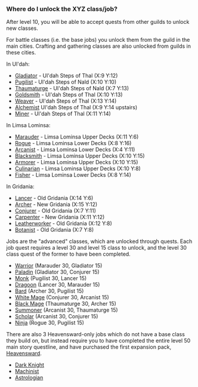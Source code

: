 ### Where do I unlock the XYZ class/job?

After level 10, you will be able to accept quests from other guilds to unlock new classes.

For battle classes (i.e. the base jobs) you unlock them from the guild in the main cities. Crafting and gathering classes are also unlocked from guilds in these cities.

In Ul'dah:
- [Gladiator](http://ffxiv.gamerescape.com/wiki/Gladiator) - Ul'dah Steps of Thal (X:9 Y:12)
- [Pugilist](http://ffxiv.gamerescape.com/wiki/Pugilist) - Ul'dah Steps of Nald (X:10 Y:10)
- [Thaumaturge](http://ffxiv.gamerescape.com/wiki/Thaumaturge) - Ul'dah Steps of Nald (X:7 Y:13)
- [Goldsmith](http://ffxiv.gamerescape.com/wiki/Goldsmith) - Ul'dah Steps of Thal (X:10 Y:13)
- [Weaver](http://ffxiv.gamerescape.com/wiki/Weaver) - Ul'dah Steps of Thal (X:13 Y:14)
- [Alchemist](http://ffxiv.gamerescape.com/wiki/Alchemist) Ul'dah Steps of Thal (X:9 Y:14 upstairs)
- [Miner](http://ffxiv.gamerescape.com/wiki/Miner) - Ul'dah Steps of Thal (X:11 Y:14)

In Limsa Lominsa:
- [Marauder](http://ffxiv.gamerescape.com/wiki/Marauder) - Limsa Lominsa Upper Decks (X:11 Y:6)
- [Rogue](http://ffxiv.gamerescape.com/wiki/Rogue) - Limsa Lominsa Lower Decks (X:8 Y:16)
- [Arcanist](http://ffxiv.gamerescape.com/wiki/Arcanist) - Limsa Lominsa Lower Decks (X:4 Y:11)
- [Blacksmith](http://ffxiv.gamerescape.com/wiki/Blacksmith) - Limsa Lominsa Upper Decks (X:10 Y:15)
- [Armorer](http://ffxiv.gamerescape.com/wiki/Armorer) - Limsa Lominsa Upper Decks (X:10 Y:15)
- [Culinarian](http://ffxiv.gamerescape.com/wiki/Culinarian) - Limsa Lominsa Upper Decks (X:10 Y:8)
- [Fisher](http://ffxiv.gamerescape.com/wiki/Fisher) - Limsa Lominsa Lower Decks (X:8 Y:14)

In Gridania:
- [Lancer](http://ffxiv.gamerescape.com/wiki/Lancer) - Old Gridania (X:14 Y:6)
- [Archer](http://ffxiv.gamerescape.com/wiki/Archer) - New Gridania (X:15 Y:12)
- [Conjurer](http://ffxiv.gamerescape.com/wiki/Conjurer) - Old Gridania (X:7 Y:11)
- [Carpenter](http://ffxiv.gamerescape.com/wiki/Carpenter) - New Gridania (X:11 Y:12)
- [Leatherworker](http://ffxiv.gamerescape.com/wiki/Leatherworker) - Old Gridania (X:12 Y:8)
- [Botanist](http://ffxiv.gamerescape.com/wiki/Botanist) - Old Gridania (X:7 Y:8)

Jobs are the "advanced" classes, which are unlocked through quests. Each job quest requires a level 30 and level 15 class to unlock, and the level 30 class quest of the former to have been completed.
- [Warrior](http://ffxiv.gamerescape.com/wiki/Warrior) (Marauder 30, Gladiator 15)
- [Paladin](http://ffxiv.gamerescape.com/wiki/Paladin) (Gladiator 30, Conjurer 15)
- [Monk](http://ffxiv.gamerescape.com/wiki/Monk) (Pugilist 30, Lancer 15)
- [Dragoon](http://ffxiv.gamerescape.com/wiki/Dragoon) (Lancer 30, Marauder 15)
- [Bard](http://ffxiv.gamerescape.com/wiki/Bard) (Archer 30, Pugilist 15)
- [White Mage](http://ffxiv.gamerescape.com/wiki/White_Mage) (Conjurer 30, Arcanist 15)
- [Black Mage](http://ffxiv.gamerescape.com/wiki/Black_Mage) (Thaumaturge 30, Archer 15)
- [Summoner](http://ffxiv.gamerescape.com/wiki/Summoner) (Arcanist 30, Thaumaturge 15)
- [Scholar](http://ffxiv.gamerescape.com/wiki/Scholar) (Arcanist 30, Conjurer 15)
- [Ninja](http://ffxiv.gamerescape.com/wiki/Ninja) (Rogue 30, Pugilist 15)

There are also 3 Heavensward-only jobs which do not have a base class they build on, but instead require you to have completed the entire level 50 main story questline, and have purchased the first expansion pack, [Heavensward](http://eu.finalfantasyxiv.com/heavensward/).
- [Dark Knight](http://ffxiv.gamerescape.com/wiki/Dark_Knight)
- [Machinist](http://ffxiv.gamerescape.com/wiki/Machinist)
- [Astrologian](http://ffxiv.gamerescape.com/wiki/Astrologian)

